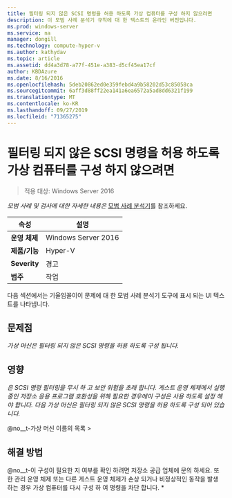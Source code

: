 ```yaml
---
title: 필터링 되지 않은 SCSI 명령을 허용 하도록 가상 컴퓨터를 구성 하지 않으려면
description: 이 모범 사례 분석기 규칙에 대 한 텍스트의 온라인 버전입니다.
ms.prod: windows-server
ms.service: na
manager: dongill
ms.technology: compute-hyper-v
ms.author: kathydav
ms.topic: article
ms.assetid: dd4a3d78-a77f-451e-a383-d5cf45ea17cf
author: KBDAzure
ms.date: 8/16/2016
ms.openlocfilehash: 5deb20862ed0e359febd4a9b58202d53c85058ca
ms.sourcegitcommit: 6aff3d88ff22ea141a6ea6572a5ad8dd6321f199
ms.translationtype: MT
ms.contentlocale: ko-KR
ms.lasthandoff: 09/27/2019
ms.locfileid: "71365275"
---
```

# <a name="avoid-configuring-virtual-machines-to-allow-unfiltered-scsi-commands"></a>필터링 되지 않은 SCSI 명령을 허용 하도록 가상 컴퓨터를 구성 하지 않으려면

>적용 대상: Windows Server 2016


  
*모범 사례 및 검사에 대한 자세한 내용은*  [모범 사례 분석기](https://go.microsoft.com/fwlink/?LinkId=122786)를 참조하세요.  
  
|속성|설명|  
|-|-|  
|**운영 체제**|Windows Server 2016|  
|**제품/기능**|Hyper-V|  
|**Severity**|경고|  
|**범주**|작업|  
  
다음 섹션에서는 기울임꼴이이 문제에 대 한 모범 사례 분석기 도구에 표시 되는 UI 텍스트를 나타냅니다.  
  
## <a name="issue"></a>문제점  
  
*가상 머신은 필터링 되지 않은 SCSI 명령을 허용 하도록 구성 됩니다.*  
  
## <a name="impact"></a>영향  
  
*은 SCSI 명령 필터링을 무시 하 고 보안 위험을 초래 합니다. 게스트 운영 체제에서 실행 중인 저장소 응용 프로그램 호환성을 위해 필요한 경우에이 구성은 사용 하도록 설정 해야 합니다. 다음 가상 머신은 필터링 되지 않은 SCSI 명령을 허용 하도록 구성 되어 있습니다.*  
  
@no__t-가상 머신 이름의 목록 >  
  
## <a name="resolution"></a>해결 방법  
  
@no__t-이 구성이 필요한 지 여부를 확인 하려면 저장소 공급 업체에 문의 하세요. 또한 관리 운영 체제 또는 다른 게스트 운영 체제가 손상 되거나 비정상적인 동작을 발생 하는 경우 가상 컴퓨터를 다시 구성 하 여 명령을 차단 합니다. *  
  


